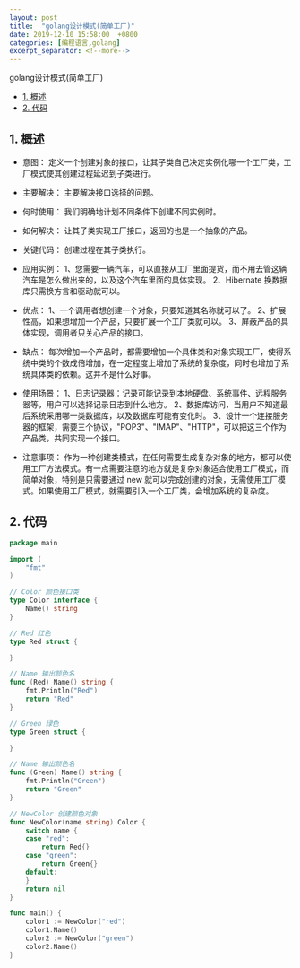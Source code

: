 ```yaml
---
layout: post
title:  "golang设计模式(简单工厂)"
date: 2019-12-10 15:58:00  +0800
categories: [编程语言,golang]
excerpt_separator: <!--more-->
---
```

golang设计模式(简单工厂)
<!--more-->

<!-- @import "[TOC]" {cmd="toc" depthFrom=1 depthTo=6 orderedList=false} -->

<!-- code_chunk_output -->

- [1. 概述](#1-概述)
- [2. 代码](#2-代码)

<!-- /code_chunk_output -->


## 1. 概述

* 意图：
定义一个创建对象的接口，让其子类自己决定实例化哪一个工厂类，工厂模式使其创建过程延迟到子类进行。

* 主要解决：
主要解决接口选择的问题。

* 何时使用：
我们明确地计划不同条件下创建不同实例时。

* 如何解决：
让其子类实现工厂接口，返回的也是一个抽象的产品。

* 关键代码：
创建过程在其子类执行。

* 应用实例： 
1、您需要一辆汽车，可以直接从工厂里面提货，而不用去管这辆汽车是怎么做出来的，以及这个汽车里面的具体实现。 
2、Hibernate 换数据库只需换方言和驱动就可以。

* 优点： 
1、一个调用者想创建一个对象，只要知道其名称就可以了。 
2、扩展性高，如果想增加一个产品，只要扩展一个工厂类就可以。 3、屏蔽产品的具体实现，调用者只关心产品的接口。

* 缺点：
每次增加一个产品时，都需要增加一个具体类和对象实现工厂，使得系统中类的个数成倍增加，在一定程度上增加了系统的复杂度，同时也增加了系统具体类的依赖。这并不是什么好事。

* 使用场景： 
1、日志记录器：记录可能记录到本地硬盘、系统事件、远程服务器等，用户可以选择记录日志到什么地方。 
2、数据库访问，当用户不知道最后系统采用哪一类数据库，以及数据库可能有变化时。
3、设计一个连接服务器的框架，需要三个协议，"POP3"、"IMAP"、"HTTP"，可以把这三个作为产品类，共同实现一个接口。

* 注意事项：
作为一种创建类模式，在任何需要生成复杂对象的地方，都可以使用工厂方法模式。有一点需要注意的地方就是复杂对象适合使用工厂模式，而简单对象，特别是只需要通过 new 就可以完成创建的对象，无需使用工厂模式。如果使用工厂模式，就需要引入一个工厂类，会增加系统的复杂度。

## 2. 代码

```go
package main

import (
	"fmt"
)

// Color 颜色接口类
type Color interface {
	Name() string
}

// Red 红色
type Red struct {

}

// Name 输出颜色名
func (Red) Name() string {
	fmt.Println("Red")
	return "Red"
}

// Green 绿色
type Green struct {

}

// Name 输出颜色名
func (Green) Name() string {
	fmt.Println("Green")
	return "Green"
}

// NewColor 创建颜色对象
func NewColor(name string) Color {
	switch name {
	case "red":
		return Red{}
	case "green":
		return Green{}
	default:
	}
	return nil
}

func main() {
	color1 := NewColor("red")
	color1.Name()
	color2 := NewColor("green")
	color2.Name()
}

```